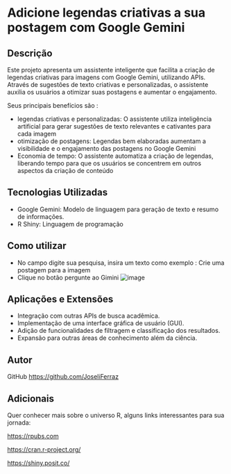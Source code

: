 # Adicione legendas criativas a sua postagem com Google Gemini

## Descrição

Este projeto apresenta um assistente inteligente que facilita a criação de legendas criativas para imagens com Google Gemini, utilizando APIs. Através de sugestões de texto criativas e personalizadas, o assistente auxilia os usuários a otimizar suas postagens e aumentar o engajamento.

Seus principais benefícios são :
* legendas criativas e personalizadas: O assistente utiliza inteligência artificial para gerar sugestões de texto relevantes e cativantes para cada imagem
* otimização de postagens: Legendas bem elaboradas aumentam a visibilidade e o engajamento das postagens no Google Gemini
* Economia de tempo: O assistente automatiza a criação de legendas, liberando tempo para que os usuários se concentrem em outros aspectos da criação de conteúdo
  
## Tecnologias Utilizadas

*   Google Gemini: Modelo de linguagem para geração de texto e resumo de informações.
*   R Shiny: Linguagem de programação 




## Como utilizar
* No campo digite sua pesquisa, insira um texto como exemplo : Crie uma postagem para a imagem
* Clique no botão pergunte ao Gimini
  ![image](https://github.com/JoseliFerraz/Legendas_AI/assets/24917106/7c00c4f1-bc12-4c55-9f29-80854266fcc2)

## Aplicações e Extensões

*   Integração com outras APIs de busca acadêmica.
*   Implementação de uma interface gráfica de usuário (GUI).
*   Adição de funcionalidades de filtragem e classificação dos resultados.
*   Expansão para outras áreas de conhecimento além da ciência. 

## Autor

GitHub https://github.com/JoseliFerraz


## Adicionais
Quer conhecer mais sobre o universo R, alguns links interessantes para sua jornada:

https://rpubs.com

https://cran.r-project.org/

https://shiny.posit.co/
